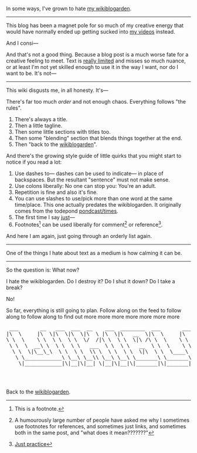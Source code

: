 In some ways, I've grown to hate [my wikiblogarden](/wikiblogarden).

<hr>

This blog has been a magnet pole for so much of my creative energy that would have normally ended up getting sucked into [my videos](https://youtube.com/@todepond) instead. 

And I consi—

And that's not a good thing. Because a blog post is a much worse fate for a creative feeling to meet. Text is [really limited](https://www.todepond.com/wikiblogarden/art/voice/finding/words/) and misses so much nuance, or at least I'm not yet skilled enough to use it in the way I want, nor do I want to be. It's not—

<hr>

This wiki disgusts me, in all honesty. It's—

There's far too much *order* and not enough chaos. Everything follows "the rules".

1. There's always a title.
2. Then a little tagline.
3. Then some little sections with titles too.
4. Then some "blending" section that blends things together at the end.
5. Then "back to the [wikiblogarden](/wikiblogarden)".

And there's the growing style guide of little quirks that you might start to notice if you read a lot: 

1. Use dashes to— dashes can be used to indicate— in place of backspaces. But the resultant "sentence" must not make sense. 
2. Use colons liberally: No one can stop you: You're an adult. 
3. Repetition is fine and also it's fine.
4. You can use slashes to use/pick more than one word at the same time/place. This one actually predates the wikiblogarden. It originally comes from the todepond [pondcast/times](/pondcast).
5. The first time I say [just](https://www.todepond.com/wikiblogarden/better-computing/just/)—
6. Footnotes[^foot] can be used liberally for comment[^comment] or reference[^ref].

And here I am again, just going through an orderly list again.

<hr>

One of the things I hate about text as a medium is how calming it can be. 

<hr>

So the question is: What now? 

I hate the wikiblogarden. Do I destroy it? Do I shut it down? Do I take a break? 

No!

So far, everything is still going to plan. Follow along on the feed to follow along to follow along to find out more more more more more more more

<pre>
 ___       __   ___  ___  __    ___  ________  ___       ________  ________  ________  ________  ________  _______   ________           ________  ___  ___  ________  ________  _______           _________  ___       __   ________     
|\  \     |\  \|\  \|\  \|\  \ |\  \|\   __  \|\  \     |\   __  \|\   ____\|\   __  \|\   __  \|\   ___ \|\  ___ \ |\   ___  \        |\   __  \|\  \|\  \|\   __  \|\   ____\|\  ___ \         |\___   ___\\  \     |\  \|\   __  \    
\ \  \    \ \  \ \  \ \  \/  /|\ \  \ \  \|\ /\ \  \    \ \  \|\  \ \  \___|\ \  \|\  \ \  \|\  \ \  \_|\ \ \   __/|\ \  \\ \  \       \ \  \|\  \ \  \\\  \ \  \|\  \ \  \___|\ \   __/|        \|___ \  \_\ \  \    \ \  \ \  \|\  \   
 \ \  \  __\ \  \ \  \ \   ___  \ \  \ \   __  \ \  \    \ \  \\\  \ \  \  __\ \   __  \ \   _  _\ \  \ \\ \ \  \_|/_\ \  \\ \  \       \ \   ____\ \   __  \ \   __  \ \_____  \ \  \_|/__           \ \  \ \ \  \  __\ \  \ \  \\\  \  
  \ \  \|\__\_\  \ \  \ \  \\ \  \ \  \ \  \|\  \ \  \____\ \  \\\  \ \  \|\  \ \  \ \  \ \  \\  \\ \  \_\\ \ \  \_|\ \ \  \\ \  \       \ \  \___|\ \  \ \  \ \  \ \  \|____|\  \ \  \_|\ \           \ \  \ \ \  \|\__\_\  \ \  \\\  \ 
   \ \____________\ \__\ \__\\ \__\ \__\ \_______\ \_______\ \_______\ \_______\ \__\ \__\ \__\\ _\\ \_______\ \_______\ \__\\ \__\       \ \__\    \ \__\ \__\ \__\ \__\____\_\  \ \_______\           \ \__\ \ \____________\ \_______\
    \|____________|\|__|\|__| \|__|\|__|\|_______|\|_______|\|_______|\|_______|\|__|\|__|\|__|\|__|\|_______|\|_______|\|__| \|__|        \|__|     \|__|\|__|\|__|\|__|\_________\|_______|            \|__|  \|____________|\|_______|
                                                                                                                                                                        \|_________|                                          
</pre>

<br>

Back to the [wikiblogarden](/wikiblogarden).



[^foot]: This is a footnote.
[^comment]: A humourously large number of people have asked me why I sometimes use footnotes for references, and sometimes just links, and sometimes both in the same post[^true], and "what does it mean???????"
[^ref]: [Just practice](https://www.todepond.com/wikiblogarden/genocide/platform/)
[^true]: [True for you style](https://www.todepond.com/wikiblogarden/academia/style/true-for-you/)
